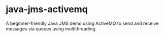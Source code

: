 # java-jms-activemq
A beginner-friendly Java JMS demo using ActiveMQ to send and receive messages via queues using multithreading.

